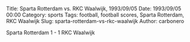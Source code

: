 Title: Sparta Rotterdam vs. RKC Waalwijk, 1993/09/05
Date: 1993/09/05 00:00
Category: sports
Tags: football, football scores, Sparta Rotterdam, RKC Waalwijk
Slug: sparta-rotterdam-vs-rkc-waalwijk
Author: carbonero


Sparta Rotterdam 1 - 1 RKC Waalwijk
